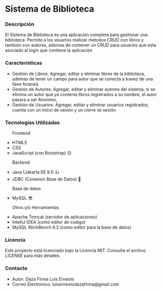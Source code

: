 <h1><bold>Sistema de Biblioteca</bold></bold></h1>

<h3>Descripción</h3>

<p>El Sistema de Biblioteca es una aplicación completa para gestionar una biblioteca. Permite a los usuarios realizar metodos CRUD con libros y tambien con autores, ademas de contener un CRUD para usuarios que esta asociado al login que contiene la aplicación</p>

<h3>Características</h3>

<ul>
  <li><bold>Gestión de Libros:</bold> Agregar, editar y eliminar libros de la biblioteca, ademas de tener un campo para autor que se conecta a travez de una llave foraneá.</li>
  <li><bold>Gestión de Autores:</bold> Agregar, editar y eliminar autores del sistema, si se elimina un autor que ya contenia libros registrados a su nombre, el autor pasara a ser Anonimo,</li>
  <li><bold>Gestión de Usuarios:</bold> Agregar, editar y eliminar usuarios registrados, cuenta con un inicio de sesión y un cierre se sesión</li>
</ul>

<h3>Tecnologías Utilizadas</h3>

<ul>
  <p><bold>Frontend</bold></p>
  <li>HTML5</li>
  <li>CSS</li>
  <li>JavaScript (con Bootstrap) 😊</li>
</ul>


<ul>
  <p><bold>Backend</bold></p>
  <li>Java (Jakarta EE 9.1) 👍</li>
  <li>JDBC (Conexion Base de Datos) 🤗</li>
</ul>

<ul>
  <p><bold>Base de datos</bold></p>
  <li>MySQL 😎</li>
</ul>

<ul>
  <p><bold>Otros y/o Herramientas</bold></p>
  <li>Apache Tomcat (servidor de aplicaciones)</li>
  <li>IntelliJ IDEA (como editor de codigo)</li>
  <li>MySQL WorkBench 6.2 (como editor para la base de datos)</li>
</ul>

<h3>Licencia</h3>
<p>Este proyecto está licenciado bajo la Licencia MIT. Consulta el archivo LICENSE para más detalles.</p>

<h3>Contacto</h3>
<ul>
  <li>Autor: Daza Firma Luis Ernesto</li>
  <li>Correo Electronico: luisernestodazafirma@gmail.com</li>
</ul>
